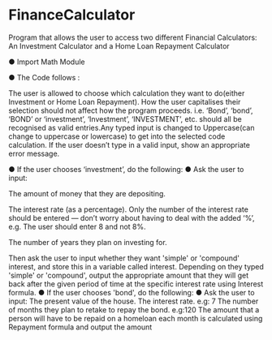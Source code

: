 # FinanceCalculator
Program that allows the user to access two different Financial Calculators: An Investment Calculator and a Home Loan Repayment Calculator

● Import Math Module

● The Code follows :

The user is allowed to choose which calculation they want to do(either Investment or Home Loan Repayment).
 How the user capitalises their selection should not affect how the program proceeds. i.e. ‘Bond’, ‘bond’, ‘BOND’ or ‘investment’, ‘Investment’, ‘INVESTMENT’, etc. should all be recognised as valid entries.Any typed input is changed to Uppercase(can change to uppercase or lowercase) to get into the selected code calculation. If the user doesn’t type in a valid input, show an appropriate error message.

● If the user chooses ‘investment’, do the following:
● Ask the user to input:

  The amount of money that they are depositing.

  The interest rate (as a percentage). Only the number of the interest rate should be entered — don’t worry about having to deal with the added ‘%’, e.g. The user should enter 8 and not 8%.

  The number of years they plan on investing for.

  Then ask the user to input whether they want 'simple' or 'compound' interest, and store this in a variable called interest. Depending on they typed 'simple' or 'compound', output the appropriate amount that they will get back after the given period of time at the specific interest rate using Interest formula.
● If the user chooses 'bond', do the following: 
● Ask the user to input:
  The present value of the house.
  The interest rate. e.g: 7
  The number of months they plan to retake to repay the bond. e.g:120
  The amount that a person will have to be repaid on a homeloan each month is calculated using Repayment formula and output the amount 
